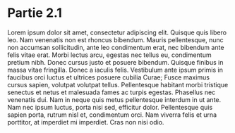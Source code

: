 # Partie 2.1
Lorem ipsum dolor sit amet, consectetur adipiscing elit.
Quisque quis libero leo.
Nam venenatis non est rhoncus bibendum.
Mauris pellentesque, nunc non accumsan sollicitudin, ante leo condimentum erat, nec bibendum ante felis vitae erat.
Morbi lectus arcu, egestas nec tellus eu, condimentum pretium nibh.
Donec cursus justo et posuere bibendum.
Quisque finibus in massa vitae fringilla.
Donec a iaculis felis.
Vestibulum ante ipsum primis in faucibus orci luctus et ultrices posuere cubilia Curae; Fusce maximus cursus sapien, volutpat volutpat tellus.
Pellentesque habitant morbi tristique senectus et netus et malesuada fames ac turpis egestas.
Phasellus nec venenatis dui.
Nam in neque quis metus pellentesque interdum in ut ante.
Nam nec ipsum luctus, porta nisi sed, efficitur dolor.
Pellentesque quis sapien porta, rutrum nisl et, condimentum orci.
Nam viverra felis et urna porttitor, at imperdiet mi imperdiet.
Cras non nisi odio.
